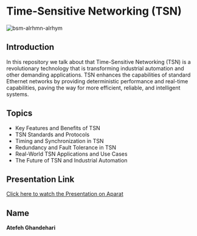 # Time-Sensitive Networking (TSN)  

![bsm-alrhmn-alrhym](https://github.com/user-attachments/assets/12091546-ef36-49c2-8778-9e81a880dc17)

##  Introduction  
In this repository we talk about that Time-Sensitive Networking (TSN) is a revolutionary technology that is transforming industrial automation and other demanding applications. TSN enhances the capabilities of standard Ethernet networks by providing deterministic performance and real-time capabilities, paving the way for more efficient, reliable, and intelligent systems.  

##  Topics  
- Key Features and Benefits of TSN
- TSN Standards and Protocols  
- Timing and Synchronization in TSN  
- Redundancy and Fault Tolerance in TSN  
- Real-World TSN Applications and Use Cases  
- The Future of TSN and Industrial Automation 


##  Presentation Link  
[Click here to watch the Presentation on Aparat](https://aparat.com/v/ssziarq)  

 
##  Name  
**Atefeh Ghandehari**  



